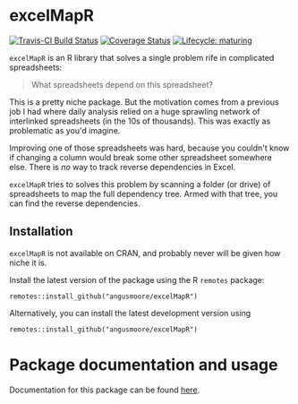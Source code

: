 # excelMapR

<!-- badges: start -->
[![Travis-CI Build Status](https://travis-ci.org/angusmoore/excelMapR.svg?branch=master)](https://travis-ci.org/angusmoore/excelMapR)
[![Coverage Status](https://coveralls.io/repos/github/angusmoore/excelMapR/badge.svg?branch=master)](https://coveralls.io/github/angusmoore/excelMapR?branch=master)
[![Lifecycle:
maturing](https://img.shields.io/badge/lifecycle-experimental-orange.svg)](https://www.tidyverse.org/lifecycle/#experimental)
<!-- badges: end -->

`excelMapR` is an R library that solves a single problem rife in complicated
spreadsheets:
> What spreadsheets depend on this spreadsheet?

This is a pretty niche package. But the motivation comes from a previous job I had
where daily analysis relied on a huge sprawling network of interlinked
spreadsheets (in the 10s of thousands). This was exactly as problematic as you'd
imagine.

Improving one of those spreadsheets was hard, because you couldn't know if
changing a column would break some other spreadsheet somewhere else. There is
_no_ way to track reverse dependencies in Excel.

`excelMapR` tries to solves this problem by scanning a folder (or drive) of 
spreadsheets to map the full dependency tree. Armed with that tree, you can find
the reverse dependencies.

## Installation

`excelMapR` is not available on CRAN, and probably never will be given how niche
it is.

Install the latest version of the package using the R `remotes` package:
```
remotes::install_github("angusmoore/excelMapR")
```

Alternatively, you can install the latest development version using
```
remotes::install_github("angusmoore/excelMapR")
```

# Package documentation and usage

Documentation for this package can be found [here](https://angusmoore.github.io/excelMapR/).
